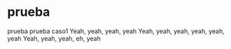 # prueba
prueba prueba
caso1
Yeah, yeah, yeah, yeah
Yeah, yeah, yeah, yeah, yeah, yeah
Yeah, yeah, yeah, eh, yeah
